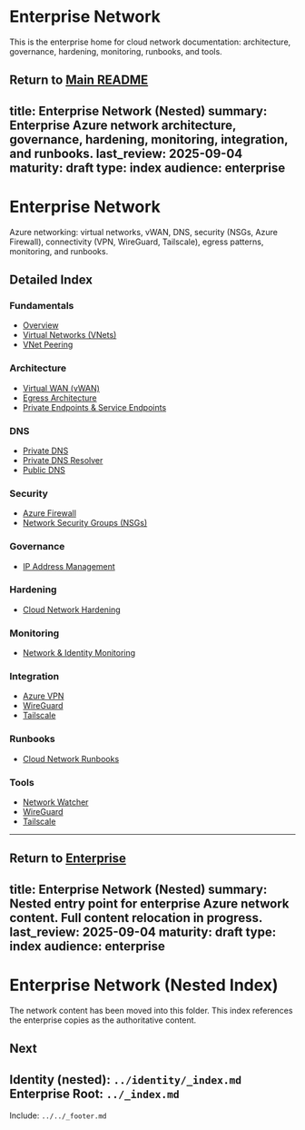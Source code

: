 ﻿---
Last Reviewed: 2025-09-04
Tags: network, enterprise, index
---
# Enterprise Network

This is the enterprise home for cloud network documentation: architecture, governance, hardening, monitoring, runbooks, and tools.

Return to [Main README](../../../README.md)
---
title: Enterprise Network (Nested)
summary: Enterprise Azure network architecture, governance, hardening, monitoring, integration, and runbooks.
last_review: 2025-09-04
maturity: draft
type: index
audience: enterprise
---

# Enterprise Network

Azure networking: virtual networks, vWAN, DNS, security (NSGs, Azure Firewall), connectivity (VPN, WireGuard, Tailscale), egress patterns, monitoring, and runbooks.

## Detailed Index

### Fundamentals
- [Overview](fundamentals/overview.md)
- [Virtual Networks (VNets)](fundamentals/vnets.md)
- [VNet Peering](fundamentals/vnet-peering.md)

### Architecture
- [Virtual WAN (vWAN)](architecture/vwan.md)
- [Egress Architecture](architecture/egress-architecture.md)
- [Private Endpoints & Service Endpoints](architecture/private-endpoints-and-service-endpoints.md)

### DNS
- [Private DNS](dns/private-dns.md)
- [Private DNS Resolver](dns/private-dns-resolver.md)
- [Public DNS](dns/public-dns.md)

### Security
- [Azure Firewall](security/azure-firewall.md)
- [Network Security Groups (NSGs)](security/nsgs.md)

### Governance
- [IP Address Management](governance/ip-address-management.md)

### Hardening
- [Cloud Network Hardening](hardening/cloud-network-hardening.md)

### Monitoring
- [Network & Identity Monitoring](monitoring/network-identity-monitoring.md)

### Integration
- [Azure VPN](integration/azure-vpn.md)
- [WireGuard](tools/wireguard.md)
- [Tailscale](tools/tailscale.md)

### Runbooks
- [Cloud Network Runbooks](runbooks/runbooks-cloud-network.md)

### Tools
- [Network Watcher](tools/network-watcher.md)
- [WireGuard](tools/wireguard.md)
- [Tailscale](tools/tailscale.md)

---
Return to [Enterprise](../_index.md)
---
title: Enterprise Network (Nested)
summary: Nested entry point for enterprise Azure network content. Full content relocation in progress.
last_review: 2025-09-04
maturity: draft
type: index
audience: enterprise
---

# Enterprise Network (Nested Index)

The network content has been moved into this folder. This index references the enterprise copies as the authoritative content.

## Next
 Identity (nested): `../identity/_index.md`
 Enterprise Root: `../_index.md`
---
Include: `../../_footer.md`

